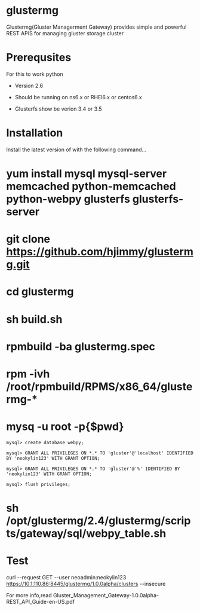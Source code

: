glustermg
=========

Glustermg(Gluster Managerment Gateway) provides simple and powerful REST APIS for managing gluster storage cluster

Prerequsites
=============

For this to work python

* Version 2.6

* Should be running on ns6.x or RHEl6.x or centos6.x

* Glusterfs show be verion 3.4 or 3.5 


Installation
==========
  Install the latest version of  with the following command...

  # yum install mysql mysql-server memcached python-memcached python-webpy glusterfs glusterfs-server

  # git clone https://github.com/hjimmy/glustermg.git
  
  # cd glustermg 
  
  # sh build.sh
  
  # rpmbuild -ba glustermg.spec
 
  # rpm -ivh /root/rpmbuild/RPMS/x86_64/glustermg-*
  
  # mysq -u root -p{$pwd}
    mysql> create database webpy;

    mysql> GRANT ALL PRIVILEGES ON *.* TO 'gluster'@'localhost' IDENTIFIED BY 'neokylin123' WITH GRANT OPTION;
  
    mysql> GRANT ALL PRIVILEGES ON *.* TO 'gluster'@'%' IDENTIFIED BY 'neokylin123' WITH GRANT OPTION;
   
    mysql> flush privileges;

  # sh /opt/glustermg/2.4/glustermg/scripts/gateway/sql/webpy_table.sh

Test
===========
 curl --request GET --user neoadmin:neokylin123 https://10.1.110.86:8445/glustermg/1.0.0alpha/clusters --insecure 
 
For more info,read Gluster_Management_Gateway-1.0.0alpha-REST_API_Guide-en-US.pdf 


